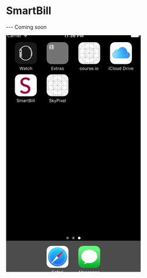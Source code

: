 # SmartBill

 --- Coming soon

![alt tag](https://github.com/kesongxie/SmartBill/blob/master/SmartBill/Gif/Part-one.gif)


